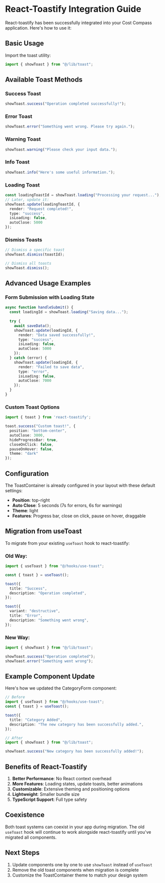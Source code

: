 # React-Toastify Integration Guide

React-toastify has been successfully integrated into your Cost Compass application. Here's how to use it:

## Basic Usage

Import the toast utility:
```typescript
import { showToast } from "@/lib/toast";
```

## Available Toast Methods

### Success Toast
```typescript
showToast.success("Operation completed successfully!");
```

### Error Toast
```typescript
showToast.error("Something went wrong. Please try again.");
```

### Warning Toast
```typescript
showToast.warning("Please check your input data.");
```

### Info Toast
```typescript
showToast.info("Here's some useful information.");
```

### Loading Toast
```typescript
const loadingToastId = showToast.loading("Processing your request...");
// Later, update it:
showToast.update(loadingToastId, {
  render: "Request completed!",
  type: "success",
  isLoading: false,
  autoClose: 5000
});
```

### Dismiss Toasts
```typescript
// Dismiss a specific toast
showToast.dismiss(toastId);

// Dismiss all toasts
showToast.dismiss();
```

## Advanced Usage Examples

### Form Submission with Loading State
```typescript
async function handleSubmit() {
  const loadingId = showToast.loading("Saving data...");
  
  try {
    await saveData();
    showToast.update(loadingId, {
      render: "Data saved successfully!",
      type: "success",
      isLoading: false,
      autoClose: 5000
    });
  } catch (error) {
    showToast.update(loadingId, {
      render: "Failed to save data",
      type: "error",
      isLoading: false,
      autoClose: 7000
    });
  }
}
```

### Custom Toast Options
```typescript
import { toast } from 'react-toastify';

toast.success("Custom toast!", {
  position: "bottom-center",
  autoClose: 3000,
  hideProgressBar: true,
  closeOnClick: false,
  pauseOnHover: false,
  theme: "dark"
});
```

## Configuration

The ToastContainer is already configured in your layout with these default settings:

- **Position**: top-right
- **Auto Close**: 5 seconds (7s for errors, 6s for warnings)
- **Theme**: light
- **Features**: Progress bar, close on click, pause on hover, draggable

## Migration from useToast

To migrate from your existing `useToast` hook to react-toastify:

### Old Way:
```typescript
import { useToast } from "@/hooks/use-toast";

const { toast } = useToast();

toast({
  title: "Success",
  description: "Operation completed",
});

toast({
  variant: "destructive",
  title: "Error",
  description: "Something went wrong",
});
```

### New Way:
```typescript
import { showToast } from "@/lib/toast";

showToast.success("Operation completed");
showToast.error("Something went wrong");
```

## Example Component Update

Here's how we updated the CategoryForm component:

```typescript
// Before
import { useToast } from "@/hooks/use-toast";
const { toast } = useToast();

toast({
  title: "Category Added",
  description: "The new category has been successfully added.",
});

// After
import { showToast } from "@/lib/toast";

showToast.success("New category has been successfully added!");
```

## Benefits of React-Toastify

1. **Better Performance**: No React context overhead
2. **More Features**: Loading states, update toasts, better animations
3. **Customizable**: Extensive theming and positioning options
4. **Lightweight**: Smaller bundle size
5. **TypeScript Support**: Full type safety

## Coexistence

Both toast systems can coexist in your app during migration. The old `useToast` hook will continue to work alongside react-toastify until you've migrated all components.

## Next Steps

1. Update components one by one to use `showToast` instead of `useToast`
2. Remove the old toast components when migration is complete
3. Customize the ToastContainer theme to match your design system